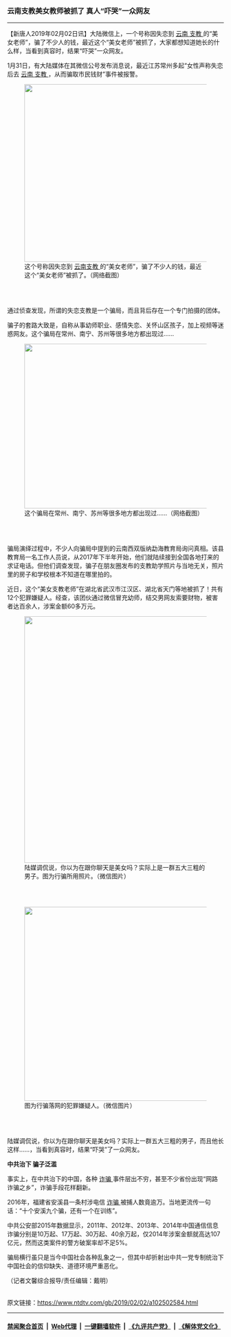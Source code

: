 ### 云南支教美女教师被抓了 真人“吓哭”一众网友
------------------------

<div class="post_content">
 <p>
  【新唐人2019年02月02日讯】大陆微信上，一个号称因失恋到
  <a href="https://www.ntdtv.com/gb/云南.htm">
   云南
  </a>
  <a href="https://www.ntdtv.com/gb/支教.htm">
   支教
  </a>
  的“美女老师”，骗了不少人的钱，最近这个“美女老师”被抓了，大家都想知道她长的什么样，当看到真容时，结果“吓哭”一众网友。
 </p>
 <p>
  1月31日，有大陆媒体在其微信公号发布消息说，最近江苏常州多起“女性声称失恋后去
  <a href="https://www.ntdtv.com/gb/云南.htm">
   云南
  </a>
  <a href="https://www.ntdtv.com/gb/支教.htm">
   支教
  </a>
  ，从而骗取市民钱财”事件被报警。
 </p>
 <figure class="wp-caption alignnone" id="attachment_102502604" style="max-width: 550px">
  <a href="https://www.ntdtv.com/assets/uploads/2019/02/aS9E-hshmsti7966237.jpg">
   <img alt="" class="size-full wp-image-102502604" height="412" src="https://www.ntdtv.com/assets/uploads/2019/02/aS9E-hshmsti7966237.jpg" width="550"/>
  </a>
  <br/><figcaption class="wp-caption-text">
   这个号称因失恋到
   <a href="https://www.ntdtv.com/gb/云南支教.htm">
    云南支教
   </a>
   的“美女老师”，骗了不少人的钱，最近这个“美女老师”被抓了。（网络截图）
  </figcaption><br/>
 </figure><br/>
 <p>
  通过侦查发现，所谓的失恋支教是一个骗局，而且背后存在一个专门拍摄的团体。
 </p>
 <p>
  骗子的套路大致是，自称从事幼师职业、感情失恋、关怀山区孩子，加上视频等迷惑网友。这个骗局在常州、南宁、苏州等很多地方都出现过……
 </p>
 <figure class="wp-caption alignnone" id="attachment_102502610" style="max-width: 550px">
  <a href="https://www.ntdtv.com/assets/uploads/2019/02/Dd1m-hshmsti7966357.jpg">
   <img alt="" class="size-full wp-image-102502610" height="382" src="https://www.ntdtv.com/assets/uploads/2019/02/Dd1m-hshmsti7966357.jpg" width="550"/>
  </a>
  <br/><figcaption class="wp-caption-text">
   这个骗局在常州、南宁、苏州等很多地方都出现过……（网络截图）
  </figcaption><br/>
 </figure><br/>
 <p>
  骗局演绎过程中，不少人向骗局中提到的云南西双版纳勐海教育局询问真相。该县教育局一名工作人员说，从2017年下半年开始，他们就陆续接到全国各地打来的求证电话。但他们调查发现，骗子在朋友圈发布的支教助学照片与当地无关，照片里的房子和学校根本不知道在哪里拍的。
 </p>
 <p>
  近日，这个“美女支教老师”在湖北省武汉市江汉区、湖北省天门等地被抓了！共有12个犯罪嫌疑人。经查，该团伙通过微信冒充幼师，结交男网友索要财物，被害者达百余人，涉案金额60多万元。
 </p>
 <figure class="wp-caption alignnone" id="attachment_102502599" style="max-width: 578px">
  <a href="https://www.ntdtv.com/assets/uploads/2019/02/20190201085124639.jpg">
   <img alt="" class="size-full wp-image-102502599" height="572" src="https://www.ntdtv.com/assets/uploads/2019/02/20190201085124639.jpg" width="578"/>
  </a>
  <br/><figcaption class="wp-caption-text">
   陆媒调侃说，你以为在跟你聊天是美女吗？实际上是一群五大三粗的男子。图为行骗所用照片。（微信图片）
  </figcaption><br/>
 </figure><br/>
 <figure class="wp-caption alignnone" id="attachment_102502603" style="max-width: 600px">
  <a href="https://www.ntdtv.com/assets/uploads/2019/02/20190201085124983.jpg">
   <img alt="" class="size-medium wp-image-102502603" height="450" src="https://www.ntdtv.com/assets/uploads/2019/02/20190201085124983-600x450.jpg" width="600"/>
  </a>
  <br/><figcaption class="wp-caption-text">
   图为行骗落网的犯罪嫌疑人。（微信图片）
  </figcaption><br/>
 </figure><br/>
 <p>
  陆媒调侃说，你以为在跟你聊天是美女吗？实际上一群五大三粗的男子，而且他长这样……，当看到真容时，结果“吓哭”了一众网友。
 </p>
 <p>
  <strong>
   中共治下 骗子泛滥
  </strong>
 </p>
 <p>
  事实上，在中共治下的中国，各种
  <a href="https://www.ntdtv.com/gb/诈骗.htm">
   诈骗
  </a>
  事件层出不穷，甚至不少省份出现“网路诈骗之乡”，诈骗手段花样翻新。
 </p>
 <p>
  2016年，福建省安溪县一条村涉电信
  <a href="https://www.ntdtv.com/gb/诈骗.htm">
   诈骗
  </a>
  被捕人数竟逾万。当地更流传一句话：“十个安溪九个骗，还有一个在训练”。
 </p>
 <p>
  中共公安部2015年数据显示，2011年、2012年、2013年、2014年中国通信信息诈骗分别是10万起、17万起、30万起、40余万起，仅2014年涉案金额就高达107亿元，然而这类案件的警方破案率却不足5%。
 </p>
 <p>
  骗局横行虽只是当今中国社会各种乱象之一，但其中却折射出中共一党专制统治下中国社会的信仰缺失、道德环境严重恶化。
 </p>
 <p>
  （记者文馨综合报导/责任编辑：戴明）
 </p>
 <div class="single_ad">
 </div>
</div>

<br/>原文链接：https://www.ntdtv.com/gb/2019/02/02/a102502584.html


------------------------
#### [禁闻聚合首页](https://github.com/gfw-breaker/banned-news/blob/master/README.md) &nbsp;|&nbsp; [Web代理](https://github.com/gfw-breaker/open-proxy/blob/master/README.md) &nbsp;|&nbsp; [一键翻墙软件](https://github.com/gfw-breaker/nogfw/blob/master/README.md) &nbsp;|&nbsp; [《九评共产党》](https://github.com/gfw-breaker/9ping.md/blob/master/README.md#九评之一评共产党是什么) &nbsp;|&nbsp; [《解体党文化》](https://github.com/gfw-breaker/jtdwh.md/blob/master/README.md#绪论)